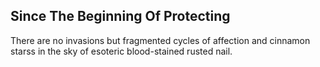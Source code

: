 Since The Beginning Of Protecting
---------------------------------
There are no invasions but fragmented cycles of affection and cinnamon  
starss in the sky of esoteric blood-stained rusted nail.  
